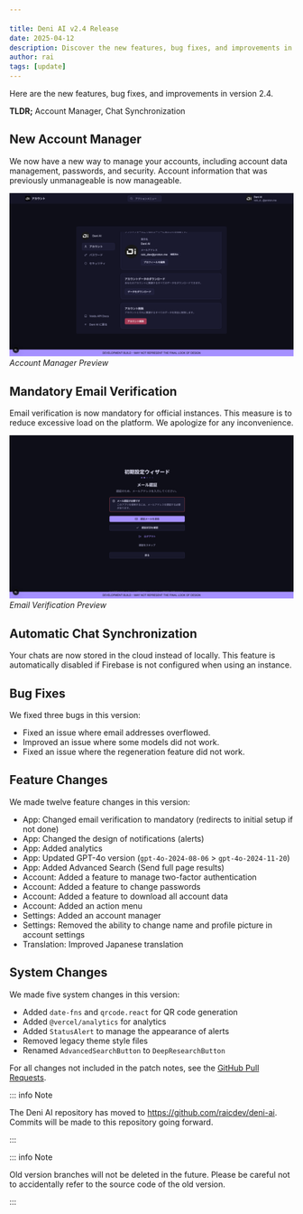 ```yaml
---

title: Deni AI v2.4 Release
date: 2025-04-12
description: Discover the new features, bug fixes, and improvements in version 2.4.
author: rai
tags: [update]
---
```


Here are the new features, bug fixes, and improvements in version 2.4.

**TLDR;** Account Manager, Chat Synchronization

## New Account Manager

We now have a new way to manage your accounts, including account data management, passwords, and security. Account information that was previously unmanageable is now manageable.

![Account Manager Preview](account-manager.png)
_Account Manager Preview_

## Mandatory Email Verification

Email verification is now mandatory for official instances. This measure is to reduce excessive load on the platform. We apologize for any inconvenience.

![Email Verification Preview](email-verification.png)<br />
_Email Verification Preview_

## Automatic Chat Synchronization

Your chats are now stored in the cloud instead of locally. This feature is automatically disabled if Firebase is not configured when using an instance.

## Bug Fixes

We fixed three bugs in this version:

- Fixed an issue where email addresses overflowed.
- Improved an issue where some models did not work.
- Fixed an issue where the regeneration feature did not work.

## Feature Changes

We made twelve feature changes in this version:

- App: Changed email verification to mandatory (redirects to initial setup if not done)
- App: Changed the design of notifications (alerts)
- App: Added analytics
- App: Updated GPT-4o version (`gpt-4o-2024-08-06` > `gpt-4o-2024-11-20`)
- App: Added Advanced Search (Send full page results)
- Account: Added a feature to manage two-factor authentication
- Account: Added a feature to change passwords
- Account: Added a feature to download all account data
- Account: Added an action menu
- Settings: Added an account manager
- Settings: Removed the ability to change name and profile picture in account settings
- Translation: Improved Japanese translation

## System Changes

We made five system changes in this version:

- Added `date-fns` and `qrcode.react` for QR code generation
- Added `@vercel/analytics` for analytics
- Added `StatusAlert` to manage the appearance of alerts
- Removed legacy theme style files
- Renamed `AdvancedSearchButton` to `DeepResearchButton`

For all changes not included in the patch notes, see the [GitHub Pull Requests](https://github.com/raicdev/deni-ai/pull/6).

::: info Note

The Deni AI repository has moved to https://github.com/raicdev/deni-ai. Commits will be made to this repository going forward.

:::

::: info Note

Old version branches will not be deleted in the future. Please be careful not to accidentally refer to the source code of the old version.

:::